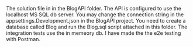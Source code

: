 The solution file in in the BlogAPI folder.
The API is configured to use the localhost MS SQL db server. You may change the connection string in the appsettings.Development.json in the BlogAPI project.
You need to create a database called Blog and run the Blog.sql script attached in this folder.
The integration tests use the in memeory db.
I have made the the e2e testing with Postman.